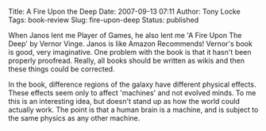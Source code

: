 Title: A Fire Upon the Deep
Date: 2007-09-13 07:11
Author: Tony Locke
Tags: book-review
Slug: fire-upon-deep
Status: published

When Janos lent me Player of Games, he also lent me 'A Fire Upon The Deep' by Vernor Vinge. Janos is like Amazon Recommends! Vernor's book is good, very imaginative. One problem with the book is that it hasn't been properly proofread. Really, all books should be written as wikis and then these things could be corrected.  
  
In the book, difference regions of the galaxy have different physical effects. These effects seem only to affect 'machines' and not evolved minds. To me this is an interesting idea, but doesn't stand up as how the world could actually work. The point is that a human brain is a machine, and is subject to the same physics as any other machine.
